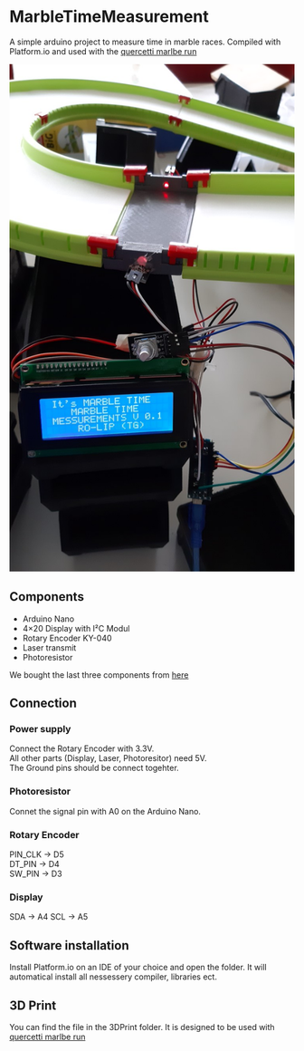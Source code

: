 # MarbleTimeMeasurement
A simple arduino project to measure time in marble races. 
Compiled with Platform.io and used with the [quercetti marlbe run](https://www.quercettistore.com/en/toys/marble-run/6315-big-marbledrome)

![img](Images/IMG_20200421_140640.jpg )


## Components
* Arduino Nano
* 4×20 Display with I²C Modul
* Rotary Encoder KY-040
* Laser transmit
* Photoresistor

We bought the last three components from [here](https://www.banggood.com/Geekcreit-37-In-1-Sensor-Module-Board-Set-Starter-Kits-Geekcreit-products-that-work-with-official-Arduino-boards-p-1137051.html?cur_warehouse=UK )

## Connection

### Power supply

Connect the Rotary Encoder with 3.3V. \
All other parts (Display, Laser, Photoresitor) need 5V. \
The Ground pins should be connect togehter. 

### Photoresistor

Connet the signal pin with A0 on the Arduino Nano.

### Rotary Encoder

PIN_CLK -> D5   
DT_PIN  -> D4  \
SW_PIN  -> D3

### Display 

SDA -> A4
SCL  -> A5

## Software installation

Install Platform.io on an IDE of your choice and open the folder. It will automatical install all nessessery compiler, libraries ect.

## 3D Print

You can find the file in the 3DPrint folder. It is designed to be used with [quercetti marlbe run](https://www.quercettistore.com/en/toys/marble-run/6315-big-marbledrome)
